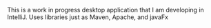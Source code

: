 This is a work in progress desktop application that I am developing in IntelliJ. Uses libraries just as Maven, Apache, and javaFx
